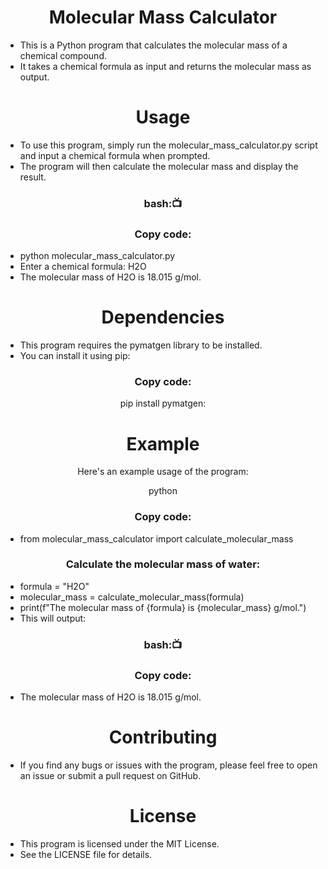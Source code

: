 <h1 align="center"> Molecular Mass Calculator</h1>

- This is a Python program that calculates the molecular mass of a chemical compound. 
- It takes a chemical formula as input and returns the molecular mass as output.

<h1 align="center">Usage</h1>

- To use this program, simply run the molecular_mass_calculator.py script and input a chemical formula when prompted.
- The program will then calculate the molecular mass and display the result.
<h3 align=" center" >bash:📺 </h3>
<h3 align=" center" >Copy code:</h3>


- python molecular_mass_calculator.py
- Enter a chemical formula: H2O
- The molecular mass of H2O is 18.015 g/mol.
<h1 align="center">Dependencies</h1>

- This program requires the pymatgen library to be installed.
-  You can install it using pip:
<h3 align=" center" >Copy code:</h3>

<p align=" center"> pip install pymatgen:</p>
<h1 align="center">Example</h1>

<p align=" center" >Here's an example usage of the program:</p>


<p align=" center" >python</p>
<h3 align=" center" >Copy code:</h3>

- from molecular_mass_calculator import calculate_molecular_mass

<h3 align=" center" >Calculate the molecular mass of water:</h3>

- formula = "H2O"
- molecular_mass = calculate_molecular_mass(formula)
- print(f"The molecular mass of {formula} is {molecular_mass} g/mol.")
- This will output:

<h3 align=" center" >bash:📺 </h3>
<h3 align=" center" >Copy code:</h3>

- The molecular mass of H2O is 18.015 g/mol.
<h1 align="center">Contributing</h1>

- If you find any bugs or issues with the program, please feel free to open an issue or submit a pull request on GitHub.

<h1 align="center">License</h1>

- This program is licensed under the MIT License. 
- See the LICENSE file for details.

